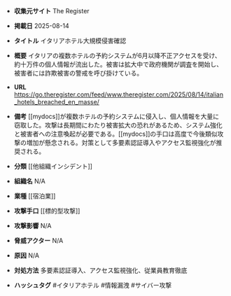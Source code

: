 - **収集元サイト**
The Register

- **掲載日**
2025-08-14

- **タイトル**
イタリアホテル大規模侵害確認

- **概要**
イタリアの複数ホテルの予約システムが6月以降不正アクセスを受け、約十万件の個人情報が流出した。被害は拡大中で政府機関が調査を開始し、被害者には詐欺被害の警戒を呼び掛けている。

- **URL**
https://go.theregister.com/feed/www.theregister.com/2025/08/14/italian_hotels_breached_en_masse/

- **備考**
[[mydocs]]が複数ホテルの予約システムに侵入し、個人情報を大量に窃取した。攻撃は長期間にわたり被害拡大の恐れがあるため、システム強化と被害者への注意喚起が必要である。[[mydocs]]の手口は高度で今後類似攻撃の増加が懸念される。対策として多要素認証導入やアクセス監視強化が推奨される。

- **分類**
[[他組織インシデント]]

- **組織名**
N/A

- **業種**
[[宿泊業]]

- **攻撃手口**
[[標的型攻撃]]

- **攻撃影響**
N/A

- **脅威アクター**
N/A

- **原因**
N/A

- **対処方法**
多要素認証導入、アクセス監視強化、従業員教育徹底

- **ハッシュタグ**
#イタリアホテル #情報漏洩 #サイバー攻撃
